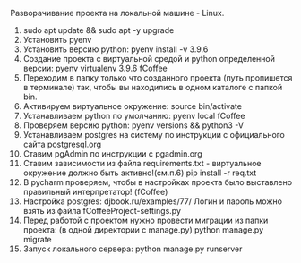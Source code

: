 Разворачивание проекта на локальной машине - Linux.
1) sudo apt update && sudo apt -y upgrade
2) Установить pyenv
3) Установить версию python: pyenv install -v 3.9.6
4) Создание проекта с виртуальной средой и python определенной версии: 
pyenv virtualenv 3.9.6 fCoffee
5) Переходим в папку только что созданного проекта (путь пропишется в терминале)
так, чтобы вы находились в одном каталоге с папкой bin.
6) Активируем виртуальное окружение: source bin/activate
7) Устанавливаем python по умолчанию: pyenv local fCoffee
8) Проверяем версию python: pyenv versions && python3 -V
9) Устанавливаем postgres на систему по инструкции с официального сайта
postgresql.org
10) Ставим pgAdmin по инструкции с pgadmin.org
11) Ставим зависимости из файла requirements.txt - виртуальное окружение должно быть активно!(см.п.6)
pip install -r req.txt
12) В pycharm проверяем, чтобы в настройках проекта было выставлено правильный интерпретатор! (fCoffee)
13) Настройка postgres: djbook.ru/examples/77/ 
Логин и пароль можно взять из файла fCoffeeProject-settings.py
14) Перед работой с проектом нужно провести миграции из папки проекта:
    (в одной директории с manage.py)
python manage.py migrate
15) Запуск локального сервера: 
python manage.py runserver